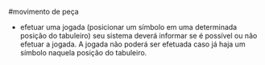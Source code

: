 #movimento de peça



* efetuar uma jogada (posicionar um símbolo em uma
determinada posição do tabuleiro) seu sistema deverá
informar se é possível ou não efetuar a jogada. A jogada não
poderá ser efetuada caso já haja um símbolo naquela
posição do tabuleiro. 
